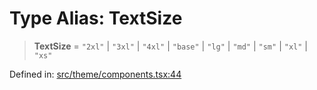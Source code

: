 # Type Alias: TextSize

> **TextSize** = `"2xl"` \| `"3xl"` \| `"4xl"` \| `"base"` \| `"lg"` \| `"md"` \| `"sm"` \| `"xl"` \| `"xs"`

Defined in: [src/theme/components.tsx:44](https://github.com/Nick2bad4u/Uptime-Watcher/blob/dca5483e793478722cd3e6e125cafcec5fc771f0/src/theme/components.tsx#L44)
